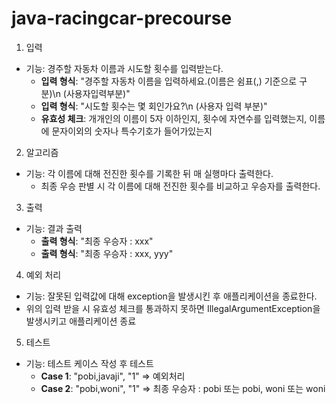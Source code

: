 # java-racingcar-precourse

1. 입력

- 기능: 경주할 자동차 이름과 시도할 횟수를 입력받는다.
    - **입력 형식**: "경주할 자동차 이름을 입력하세요.(이름은 쉼표(,) 기준으로 구분)\n (사용자입력부분)"
    - **입력 형식**: "시도할 횟수는 몇 회인가요?\n (사용자 입력 부분)"
    - **유효성 체크**: 개개인의 이름이 5자 이하인지, 횟수에 자연수를 입력했는지, 이름에 문자이외의 숫자나 특수기호가 들어가있는지

2. 알고리즘

- 기능: 각 이름에 대해 전진한 횟수를 기록한 뒤 매 실행마다 출력한다.
    - 최종 우승 판별 시 각 이름에 대해 전진한 횟수를 비교하고 우승자를 출력한다.

3. 출력

- 기능: 결과 출력
    - **출력 형식**: "최종 우승자 : xxx"
    - **출력 형식**: "최종 우승자 : xxx, yyy"

4. 예외 처리

- 기능: 잘못된 입력값에 대해 exception을 발생시킨 후 애플리케이션을 종료한다.
- 위의 입력 받을 시 유효성 체크를 통과하지 못하면 IllegalArgumentException을 발생시키고 애플리케이션 종료

5. 테스트

- 기능: 테스트 케이스 작성 후 테스트
    - **Case 1**: "pobi,javaji", "1" => 예외처리
    - **Case 2**: "pobi,woni", "1" => 최종 우승자 : pobi 또는 pobi, woni 또는 woni